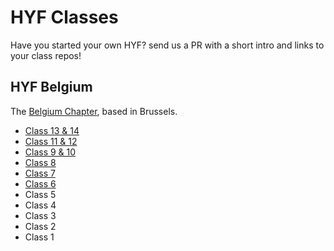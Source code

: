 # HYF Classes

Have you started your own HYF? send us a PR with a short intro and links to your class repos!

## HYF Belgium

The [Belgium Chapter](https://hackyourfuture.be/), based in Brussels.

* [Class 13 & 14](https://github.com/hackyourfuturebelgium/class-13-14)
* [Class 11 & 12](https://github.com/hackyourfuturebelgium/class-11-12)
* [Class 9 & 10](https://hackyourfuturebelgium.github.io/class-9-10)
* [Class 8](https://hackyourfuturebelgium.github.io/class-8)
* [Class 7](https://hackyourfuturebelgium.github.io/class-7)
* [Class 6](https://github.com/HackYourFutureBelgium/class-6/tree/master/student-bios)
* Class 5
* Class 4
* Class 3
* Class 2
* Class 1

